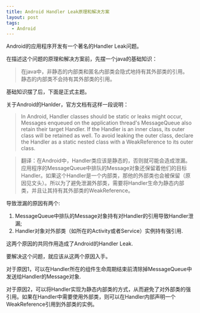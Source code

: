 ```yaml
---
title: Android Handler Leak原理和解决方案
layout: post
tags:
  - Android
---
```


Android的应用程序开发有一个著名的Handler Leak问题。

在描述这个问题的原理和解决方案前，先摆一个java的基础知识：
>在java中，非静态的内部类和匿名内部类会隐式地持有其外部类的引用。
静态的内部类不会持有其外部类的引用。

基础知识摆了后，下面是正式主题。
  
关于Android的Hanlder，官方文档有这样一段说明：  
>In Android, Handler classes should be static or leaks might occur, Messages enqueued on the application thread's MessageQueue also retain their target Handler. If the Handler is an inner class, its outer class will be retained as well. To avoid leaking the outer class, declare the Handler as a static nested class with a WeakReference to its outer class.

>翻译：在Android中，Handler类应该是静态的，否则就可能会造成泄漏。应用程序的MessageQueue中排队的Message对象还保留着他们的目标Handler。如果这个Handler是一个内部类，那他的外部类也会被保留（原因见文头）。所以为了避免泄漏外部类，需要将Handler生命为静态内部类，并且让其持有其外部类的WeakReference。

导致泄漏的原因有两个:  
1. MessageQueue中排队的Message对象持有对Handler的引用导致Handler泄漏;  
2. Handler对象对外部类（如所在的Activity或者Service）实例持有强引用.  

这两个原因的共同作用造成了Android的Handler Leak.  

要解决这个问题，就应该从这两个原因入手。  

对于原因1，可以在Handler所在的组件生命周期结束前清除掉MessageQueue中发送给Handler的Message对象.  

对于原因2，可以将Handler实现为静态内部类的方式，从而避免了对外部类的强引用。如果在Handler中需要使用外部类，则可以在Handler内部声明一个WeakReference引用到外部类的实例。
